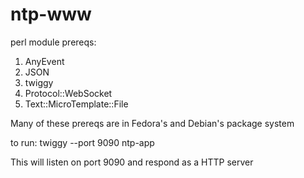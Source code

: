 # ntp-www

perl module prereqs:
  1. AnyEvent
  2. JSON
  3. twiggy
  4. Protocol::WebSocket
  5. Text::MicroTemplate::File

Many of these prereqs are in Fedora's and Debian's package system

to run: twiggy --port 9090 ntp-app

This will listen on port 9090 and respond as a HTTP server

